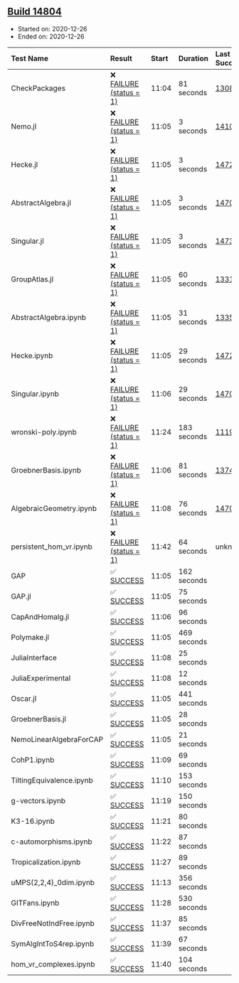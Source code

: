 ## [Build 14804](https://oscarci.mathematik.uni-kl.de/job/oscar/14804/)

* Started on: 2020-12-26
* Ended on: 2020-12-26

| Test Name    | Result | Start | Duration | Last Success | First Failure |
|:-------------|:-------|:------|:---------|:-------------|:--------------|
| CheckPackages | ❌ [FAILURE (status = 1)](https://oscarci.mathematik.uni-kl.de/job/oscar/14804/artifact/logs/build-14804/CheckPackages.log) | 11:04 | 81 seconds | [13085](https://oscarci.mathematik.uni-kl.de/job/oscar/13085/) | [13086](https://oscarci.mathematik.uni-kl.de/job/oscar/13086/) |
| Nemo.jl | ❌ [FAILURE (status = 1)](https://oscarci.mathematik.uni-kl.de/job/oscar/14804/artifact/logs/build-14804/Nemo.jl.log) | 11:05 | 3 seconds | [14101](https://oscarci.mathematik.uni-kl.de/job/oscar/14101/) | [14102](https://oscarci.mathematik.uni-kl.de/job/oscar/14102/) |
| Hecke.jl | ❌ [FAILURE (status = 1)](https://oscarci.mathematik.uni-kl.de/job/oscar/14804/artifact/logs/build-14804/Hecke.jl.log) | 11:05 | 3 seconds | [14723](https://oscarci.mathematik.uni-kl.de/job/oscar/14723/) | [14724](https://oscarci.mathematik.uni-kl.de/job/oscar/14724/) |
| AbstractAlgebra.jl | ❌ [FAILURE (status = 1)](https://oscarci.mathematik.uni-kl.de/job/oscar/14804/artifact/logs/build-14804/AbstractAlgebra.jl.log) | 11:05 | 3 seconds | [14701](https://oscarci.mathematik.uni-kl.de/job/oscar/14701/) | [14702](https://oscarci.mathematik.uni-kl.de/job/oscar/14702/) |
| Singular.jl | ❌ [FAILURE (status = 1)](https://oscarci.mathematik.uni-kl.de/job/oscar/14804/artifact/logs/build-14804/Singular.jl.log) | 11:05 | 3 seconds | [14732](https://oscarci.mathematik.uni-kl.de/job/oscar/14732/) | [14733](https://oscarci.mathematik.uni-kl.de/job/oscar/14733/) |
| GroupAtlas.jl | ❌ [FAILURE (status = 1)](https://oscarci.mathematik.uni-kl.de/job/oscar/14804/artifact/logs/build-14804/GroupAtlas.jl.log) | 11:05 | 60 seconds | [13311](https://oscarci.mathematik.uni-kl.de/job/oscar/13311/) | [13312](https://oscarci.mathematik.uni-kl.de/job/oscar/13312/) |
| AbstractAlgebra.ipynb | ❌ [FAILURE (status = 1)](https://oscarci.mathematik.uni-kl.de/job/oscar/14804/artifact/logs/build-14804/AbstractAlgebra.ipynb.log) | 11:05 | 31 seconds | [13355](https://oscarci.mathematik.uni-kl.de/job/oscar/13355/) | [13356](https://oscarci.mathematik.uni-kl.de/job/oscar/13356/) |
| Hecke.ipynb | ❌ [FAILURE (status = 1)](https://oscarci.mathematik.uni-kl.de/job/oscar/14804/artifact/logs/build-14804/Hecke.ipynb.log) | 11:05 | 29 seconds | [14723](https://oscarci.mathematik.uni-kl.de/job/oscar/14723/) | [14724](https://oscarci.mathematik.uni-kl.de/job/oscar/14724/) |
| Singular.ipynb | ❌ [FAILURE (status = 1)](https://oscarci.mathematik.uni-kl.de/job/oscar/14804/artifact/logs/build-14804/Singular.ipynb.log) | 11:06 | 29 seconds | [14701](https://oscarci.mathematik.uni-kl.de/job/oscar/14701/) | [14702](https://oscarci.mathematik.uni-kl.de/job/oscar/14702/) |
| wronski-poly.ipynb | ❌ [FAILURE (status = 1)](https://oscarci.mathematik.uni-kl.de/job/oscar/14804/artifact/logs/build-14804/wronski-poly.ipynb.log) | 11:24 | 183 seconds | [11192](https://oscarci.mathematik.uni-kl.de/job/oscar/11192/) | [11193](https://oscarci.mathematik.uni-kl.de/job/oscar/11193/) |
| GroebnerBasis.ipynb | ❌ [FAILURE (status = 1)](https://oscarci.mathematik.uni-kl.de/job/oscar/14804/artifact/logs/build-14804/GroebnerBasis.ipynb.log) | 11:06 | 81 seconds | [13748](https://oscarci.mathematik.uni-kl.de/job/oscar/13748/) | [13749](https://oscarci.mathematik.uni-kl.de/job/oscar/13749/) |
| AlgebraicGeometry.ipynb | ❌ [FAILURE (status = 1)](https://oscarci.mathematik.uni-kl.de/job/oscar/14804/artifact/logs/build-14804/AlgebraicGeometry.ipynb.log) | 11:08 | 76 seconds | [14701](https://oscarci.mathematik.uni-kl.de/job/oscar/14701/) | [14702](https://oscarci.mathematik.uni-kl.de/job/oscar/14702/) |
| persistent_hom_vr.ipynb | ❌ [FAILURE (status = 1)](https://oscarci.mathematik.uni-kl.de/job/oscar/14804/artifact/logs/build-14804/persistent_hom_vr.ipynb.log) | 11:42 | 64 seconds | unknown | unknown |
| GAP | ✅ [SUCCESS](https://oscarci.mathematik.uni-kl.de/job/oscar/14804/artifact/logs/build-14804/GAP.log) | 11:05 | 162 seconds |  |  |
| GAP.jl | ✅ [SUCCESS](https://oscarci.mathematik.uni-kl.de/job/oscar/14804/artifact/logs/build-14804/GAP.jl.log) | 11:05 | 75 seconds |  |  |
| CapAndHomalg.jl | ✅ [SUCCESS](https://oscarci.mathematik.uni-kl.de/job/oscar/14804/artifact/logs/build-14804/CapAndHomalg.jl.log) | 11:06 | 96 seconds |  |  |
| Polymake.jl | ✅ [SUCCESS](https://oscarci.mathematik.uni-kl.de/job/oscar/14804/artifact/logs/build-14804/Polymake.jl.log) | 11:05 | 469 seconds |  |  |
| JuliaInterface | ✅ [SUCCESS](https://oscarci.mathematik.uni-kl.de/job/oscar/14804/artifact/logs/build-14804/JuliaInterface.log) | 11:08 | 25 seconds |  |  |
| JuliaExperimental | ✅ [SUCCESS](https://oscarci.mathematik.uni-kl.de/job/oscar/14804/artifact/logs/build-14804/JuliaExperimental.log) | 11:08 | 12 seconds |  |  |
| Oscar.jl | ✅ [SUCCESS](https://oscarci.mathematik.uni-kl.de/job/oscar/14804/artifact/logs/build-14804/Oscar.jl.log) | 11:05 | 441 seconds |  |  |
| GroebnerBasis.jl | ✅ [SUCCESS](https://oscarci.mathematik.uni-kl.de/job/oscar/14804/artifact/logs/build-14804/GroebnerBasis.jl.log) | 11:05 | 28 seconds |  |  |
| NemoLinearAlgebraForCAP | ✅ [SUCCESS](https://oscarci.mathematik.uni-kl.de/job/oscar/14804/artifact/logs/build-14804/NemoLinearAlgebraForCAP.log) | 11:05 | 21 seconds |  |  |
| CohP1.ipynb | ✅ [SUCCESS](https://oscarci.mathematik.uni-kl.de/job/oscar/14804/artifact/logs/build-14804/CohP1.ipynb.log) | 11:09 | 69 seconds |  |  |
| TiltingEquivalence.ipynb | ✅ [SUCCESS](https://oscarci.mathematik.uni-kl.de/job/oscar/14804/artifact/logs/build-14804/TiltingEquivalence.ipynb.log) | 11:10 | 153 seconds |  |  |
| g-vectors.ipynb | ✅ [SUCCESS](https://oscarci.mathematik.uni-kl.de/job/oscar/14804/artifact/logs/build-14804/g-vectors.ipynb.log) | 11:19 | 150 seconds |  |  |
| K3-16.ipynb | ✅ [SUCCESS](https://oscarci.mathematik.uni-kl.de/job/oscar/14804/artifact/logs/build-14804/K3-16.ipynb.log) | 11:21 | 80 seconds |  |  |
| c-automorphisms.ipynb | ✅ [SUCCESS](https://oscarci.mathematik.uni-kl.de/job/oscar/14804/artifact/logs/build-14804/c-automorphisms.ipynb.log) | 11:22 | 87 seconds |  |  |
| Tropicalization.ipynb | ✅ [SUCCESS](https://oscarci.mathematik.uni-kl.de/job/oscar/14804/artifact/logs/build-14804/Tropicalization.ipynb.log) | 11:27 | 89 seconds |  |  |
| uMPS(2,2,4)_0dim.ipynb | ✅ [SUCCESS](https://oscarci.mathematik.uni-kl.de/job/oscar/14804/artifact/logs/build-14804/uMPS-2-2-4-_0dim.ipynb.log) | 11:13 | 356 seconds |  |  |
| GITFans.ipynb | ✅ [SUCCESS](https://oscarci.mathematik.uni-kl.de/job/oscar/14804/artifact/logs/build-14804/GITFans.ipynb.log) | 11:28 | 530 seconds |  |  |
| DivFreeNotIndFree.ipynb | ✅ [SUCCESS](https://oscarci.mathematik.uni-kl.de/job/oscar/14804/artifact/logs/build-14804/DivFreeNotIndFree.ipynb.log) | 11:37 | 85 seconds |  |  |
| SymAlgIntToS4rep.ipynb | ✅ [SUCCESS](https://oscarci.mathematik.uni-kl.de/job/oscar/14804/artifact/logs/build-14804/SymAlgIntToS4rep.ipynb.log) | 11:39 | 67 seconds |  |  |
| hom_vr_complexes.ipynb | ✅ [SUCCESS](https://oscarci.mathematik.uni-kl.de/job/oscar/14804/artifact/logs/build-14804/hom_vr_complexes.ipynb.log) | 11:40 | 104 seconds |  |  |
